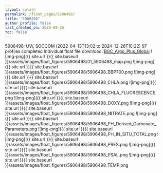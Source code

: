 ```yaml
---
layout: splash
permalink: /float_pages/5906498/
title: "5906498"
author_profile: false
last_created_on: 2025-09-26
toc: false
---
```

 
5906498: UW, SOCCOM (2022-04-13T13:02 to 2024-12-26T10:22)
97 profiles completed
Individual float file download: [BGC_Argo_Plus_Global](https://ftp.soest.hawaii.edu/bgc_argo_plus/Individual_Floats/outliers_removed/5906498_Sprof_processed.nc)
![img-png]({{ site.url }}{{ site.baseurl }}/assets/images/float_figures/5906498/01_5906498_map.png
![img-png]({{ site.url }}{{ site.baseurl }}/assets/images/float_figures/5906498/5906498_BBP700.png
![img-png]({{ site.url }}{{ site.baseurl }}/assets/images/float_figures/5906498/5906498_CHLA.png
![img-png]({{ site.url }}{{ site.baseurl }}/assets/images/float_figures/5906498/5906498_CHLA_FLUORESCENCE.png
![img-png]({{ site.url }}{{ site.baseurl }}/assets/images/float_figures/5906498/5906498_DOXY.png
![img-png]({{ site.url }}{{ site.baseurl }}/assets/images/float_figures/5906498/5906498_NITRATE.png
![img-png]({{ site.url }}{{ site.baseurl }}/assets/images/float_figures/5906498/5906498_PH_Derived_Carbonate_Parameters.png
![img-png]({{ site.url }}{{ site.baseurl }}/assets/images/float_figures/5906498/5906498_PH_IN_SITU_TOTAL.png
![img-png]({{ site.url }}{{ site.baseurl }}/assets/images/float_figures/5906498/5906498_PRES.png
![img-png]({{ site.url }}{{ site.baseurl }}/assets/images/float_figures/5906498/5906498_PSAL.png
![img-png]({{ site.url }}{{ site.baseurl }}/assets/images/float_figures/5906498/5906498_TEMP.png

